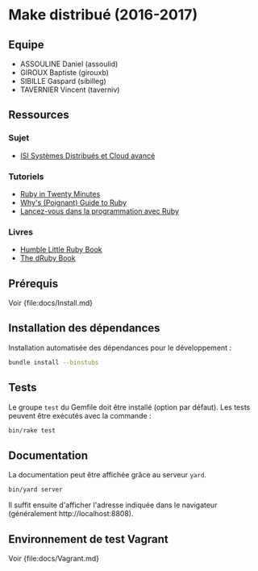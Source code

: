 # Make distribué (2016-2017)

## Equipe

* ASSOULINE Daniel (assoulid)
* GIROUX Baptiste (girouxb)
* SIBILLE Gaspard (sibilleg)
* TAVERNIER Vincent (taverniv)

## Ressources

### Sujet

* [ISI Systèmes Distribués et Cloud avancé](https://ensiwiki.ensimag.fr/index.php/ISI_Syst%C3%A8mes_Distribu%C3%A9s_et_Cloud_avanc%C3%A9)

### Tutoriels

* [Ruby in Twenty Minutes](https://www.ruby-lang.org/en/documentation/quickstart/)
* [Why's (Poignant) Guide to Ruby](http://poignant.guide/book/chapter-1.html)
* [Lancez-vous dans la programmation avec Ruby](https://openclassrooms.com/courses/lancez-vous-dans-la-programmation-avec-ruby)

### Livres

* [Humble Little Ruby Book](https://www.dropbox.com/s/b8n41fqogjhpvxq/Humble%20Little%20Ruby%20Book.pdf?dl=0)
* [The dRuby Book](https://www.dropbox.com/s/ju9xa9n4du0z2cj/The%20dRuby%20Book.pdf?dl=0)

## Prérequis

Voir {file:docs/Install.md}

## Installation des dépendances

Installation automatisée des dépendances pour le développement :

```bash
bundle install --binstubs
```

## Tests

Le groupe `test` du Gemfile doit être installé (option par défaut). Les tests peuvent être exécutés avec la commande :

```bash
bin/rake test
```

## Documentation

La documentation peut être affichée grâce au serveur `yard`.

```bash
bin/yard server
```

Il suffit ensuite d'afficher l'adresse indiquée dans le navigateur (généralement http://localhost:8808).

## Environnement de test Vagrant

Voir {file:docs/Vagrant.md}
